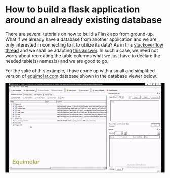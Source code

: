 # How to build a flask application around an already existing database

There are several tutorials on how to build a Flask app from ground-up. What if we already have a database from another application and we are only interested in connecting to it to utilize its data? As in this [stackoverflow thread](https://stackoverflow.com/questions/17652937/how-to-build-a-flask-application-around-an-already-existing-database) and we shall be adapting [this answer](https://stackoverflow.com/a/19064993). In such a case, we need not worry about recreating the table columns what we just have to declare the needed table(s) names(s) and we are good to go.

For the sake of this example, I have come up with a small and simplified version of [equimolar.com](https://equimolar.com) database shown in the database viewer below.

![Database.gif](./database.gif)